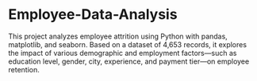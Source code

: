 # Employee-Data-Analysis
This project analyzes employee attrition using Python with pandas, matplotlib, and seaborn. Based on a dataset of 4,653 records, it explores the impact of various demographic and employment factors—such as education level, gender, city, experience, and payment tier—on employee retention.

